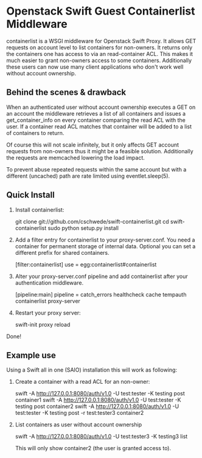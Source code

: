 Openstack Swift Guest Containerlist Middleware
==============================================

containerlist is a WSGI middleware for Openstack Swift Proxy. It allows GET 
requests on account level to list containers for non-owners. It returns only
the containers one has access to via an read-container ACL. This makes it much
easier to grant non-owners access to some containers. Additionally these users
can now use many client applications who don't work well without account
ownership.


Behind the scenes & drawback
----------------------------

When an authenticated user without account ownership executes a GET on an 
account the middleware retrieves a list of all containers and issues a 
get_container_info on every container comparing the read ACL with the user.
If a container read ACL matches that container will be added to a list of 
containers to return. 

Of course this will not scale infinitely, but it only affects GET account
requests from non-owners thus it might be a feasible solution. Additionally
the requests are memcached lowering the load impact.

To prevent abuse repeated requests within the same account but with a 
different (uncached) path are rate limited using eventlet.sleep(5).


Quick Install
-------------

1) Install containerlist:

    git clone git://github.com/cschwede/swift-containerlist.git
    cd swift-containerlist
    sudo python setup.py install

2) Add a filter entry for containerlist to your proxy-server.conf. 
   You need a container for permanent storage of internal data. 
   Optional you can set a different prefix for shared containers.

    [filter:containerlist]
    use = egg:containerlist#containerlist

3) Alter your proxy-server.conf pipeline and add containerlist after your
   authentication middleware.

    [pipeline:main]
    pipeline = catch_errors healthcheck cache tempauth containerlist proxy-server

4) Restart your proxy server: 

    swift-init proxy reload

Done!


Example use
-----------

Using a Swift all in one (SAIO) installation this will work as following:

1) Create a container with a read ACL for an non-owner:

    swift -A http://127.0.0.1:8080/auth/v1.0 -U test:tester -K testing post container1
    swift -A http://127.0.0.1:8080/auth/v1.0 -U test:tester -K testing post container2
    swift -A http://127.0.0.1:8080/auth/v1.0 -U test:tester -K testing post -r test:tester3 container2

2) List containers as user without account ownership
    
    swift -A http://127.0.0.1:8080/auth/v1.0 -U test:tester3 -K testing3 list
    
    This will only show container2 (the user is granted access to).
